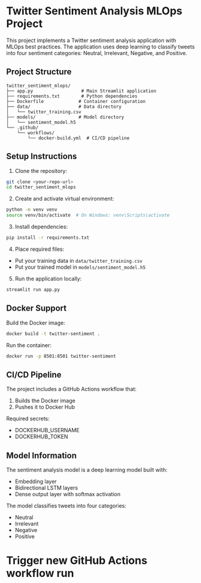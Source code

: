 # Twitter Sentiment Analysis MLOps Project

This project implements a Twitter sentiment analysis application with MLOps best practices. The application uses deep learning to classify tweets into four sentiment categories: Neutral, Irrelevant, Negative, and Positive.

## Project Structure

```
twitter_sentiment_mlops/
├── app.py                  # Main Streamlit application
├── requirements.txt        # Python dependencies
├── Dockerfile             # Container configuration
├── data/                  # Data directory
│   └── twitter_training.csv
├── models/                # Model directory
│   └── sentiment_model.h5
└── .github/
    └── workflows/
        └── docker-build.yml  # CI/CD pipeline
```

## Setup Instructions

1. Clone the repository:
```bash
git clone <your-repo-url>
cd twitter_sentiment_mlops
```

2. Create and activate virtual environment:
```bash
python -m venv venv
source venv/bin/activate  # On Windows: venv\Scripts\activate
```

3. Install dependencies:
```bash
pip install -r requirements.txt
```

4. Place required files:
- Put your training data in `data/twitter_training.csv`
- Put your trained model in `models/sentiment_model.h5`

5. Run the application locally:
```bash
streamlit run app.py
```

## Docker Support

Build the Docker image:
```bash
docker build -t twitter-sentiment .
```

Run the container:
```bash
docker run -p 8501:8501 twitter-sentiment
```

## CI/CD Pipeline

The project includes a GitHub Actions workflow that:
1. Builds the Docker image
2. Pushes it to Docker Hub

Required secrets:
- DOCKERHUB_USERNAME
- DOCKERHUB_TOKEN

## Model Information

The sentiment analysis model is a deep learning model built with:
- Embedding layer
- Bidirectional LSTM layers
- Dense output layer with softmax activation

The model classifies tweets into four categories:
- Neutral
- Irrelevant
- Negative
- Positive 

# Trigger new GitHub Actions workflow run 